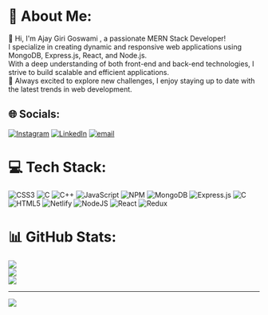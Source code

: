 # 💫 About Me:
👋 Hi, I'm Ajay Giri Goswami , a passionate MERN Stack Developer!<br>I specialize in creating dynamic and responsive web applications using MongoDB, Express.js, React, and Node.js.<br>With a deep understanding of both front-end and back-end technologies, I strive to build scalable and efficient applications.<br>🚀 Always excited to explore new challenges, I enjoy staying up to date with the latest trends in web development.


## 🌐 Socials:
[![Instagram](https://img.shields.io/badge/Instagram-%23E4405F.svg?logo=Instagram&logoColor=white)](https://instagram.com/https://www.instagram.com/agoswami69) [![LinkedIn](https://img.shields.io/badge/LinkedIn-%230077B5.svg?logo=linkedin&logoColor=white)](https://linkedin.com/in/https://www.linkedin.com/in/ajay-giri-goswami-564482227) [![email](https://img.shields.io/badge/Email-D14836?logo=gmail&logoColor=white)](mailto:ag124767@gmail.com) 

# 💻 Tech Stack:
![CSS3](https://img.shields.io/badge/css3-%231572B6.svg?style=for-the-badge&logo=css3&logoColor=white) ![C](https://img.shields.io/badge/c-%2300599C.svg?style=for-the-badge&logo=c&logoColor=white) ![C++](https://img.shields.io/badge/c++-%2300599C.svg?style=for-the-badge&logo=c%2B%2B&logoColor=white) ![JavaScript](https://img.shields.io/badge/javascript-%23323330.svg?style=for-the-badge&logo=javascript&logoColor=%23F7DF1E) ![NPM](https://img.shields.io/badge/NPM-%23CB3837.svg?style=for-the-badge&logo=npm&logoColor=white) ![MongoDB](https://img.shields.io/badge/MongoDB-%234ea94b.svg?style=for-the-badge&logo=mongodb&logoColor=white) ![Express.js](https://img.shields.io/badge/express.js-%23404d59.svg?style=for-the-badge&logo=express&logoColor=%2361DAFB) ![C](https://img.shields.io/badge/c-%2300599C.svg?style=for-the-badge&logo=c&logoColor=white) ![HTML5](https://img.shields.io/badge/html5-%23E34F26.svg?style=for-the-badge&logo=html5&logoColor=white) ![Netlify](https://img.shields.io/badge/netlify-%23000000.svg?style=for-the-badge&logo=netlify&logoColor=#00C7B7) ![NodeJS](https://img.shields.io/badge/node.js-6DA55F?style=for-the-badge&logo=node.js&logoColor=white) ![React](https://img.shields.io/badge/react-%2320232a.svg?style=for-the-badge&logo=react&logoColor=%2361DAFB) ![Redux](https://img.shields.io/badge/redux-%23593d88.svg?style=for-the-badge&logo=redux&logoColor=white)
# 📊 GitHub Stats:
![](https://github-readme-stats.vercel.app/api?username=AGiriGoswami&theme=dark&hide_border=false&include_all_commits=true&count_private=false)<br/>
![](https://github-readme-streak-stats.herokuapp.com/?user=AGiriGoswami&theme=dark&hide_border=false)<br/>
![](https://github-readme-stats.vercel.app/api/top-langs/?username=AGiriGoswami&theme=dark&hide_border=false&include_all_commits=true&count_private=false&layout=compact)

---
[![](https://visitcount.itsvg.in/api?id=AGiriGoswami&icon=1&color=2)](https://visitcount.itsvg.in)

<!-- Proudly created with GPRM ( https://gprm.itsvg.in ) -->
